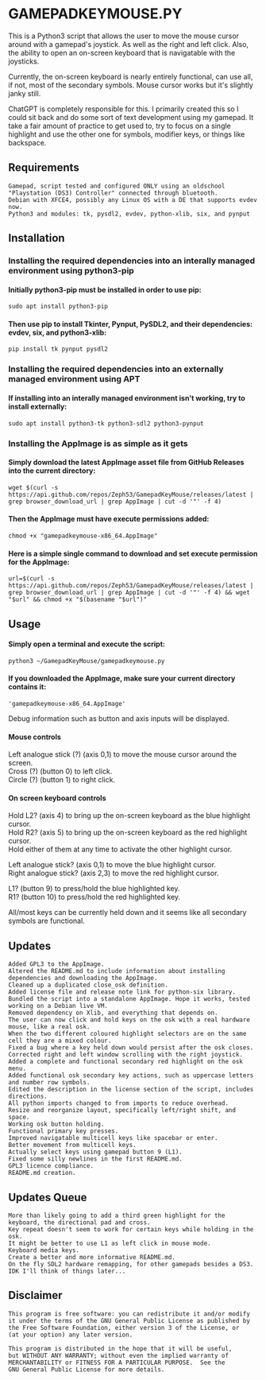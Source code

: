 # GAMEPADKEYMOUSE.PY  
This is a Python3 script that allows the user to move the mouse cursor around with a gamepad's joystick. As well as the right and left click. Also, the ability to open an on-screen keyboard that is navigatable with the joysticks.  

Currently, the on-screen keyboard is nearly entirely functional, can use all, if not, most of the secondary symbols. Mouse cursor works but it's slightly janky still.  

ChatGPT is completely responsible for this. I primarily created this so I could sit back and do some sort of text development using my gamepad. It take a fair amount of practice to get used to, try to focus on a single highlight and use the other one for symbols, modifier keys, or things like backspace.  

## Requirements  
    Gamepad, script tested and configured ONLY using an oldschool "Playstation (DS3) Controller" connected through bluetooth.
    Debian with XFCE4, possibly any Linux OS with a DE that supports evdev now.
    Python3 and modules: tk, pysdl2, evdev, python-xlib, six, and pynput

## Installation  
### Installing the required dependencies into an interally managed environment using python3-pip  
#### Initially python3-pip must be installed in order to use pip:  
    sudo apt install python3-pip
#### Then use pip to install Tkinter, Pynput, PySDL2, and their dependencies: evdev, six, and python3-xlib:  
    pip install tk pynput pysdl2
### Installing the required dependencies into an externally managed environment using APT  
#### If installing into an interally managed environment isn't working, try to install externally:  
    sudo apt install python3-tk python3-sdl2 python3-pynput
### Installing the AppImage is as simple as it gets  
#### Simply download the latest AppImage asset file from GitHub Releases into the current directory:  
    wget $(curl -s https://api.github.com/repos/Zeph53/GamepadKeyMouse/releases/latest | grep browser_download_url | grep AppImage | cut -d '"' -f 4)
#### Then the AppImage must have execute permissions added:  
    chmod +x "gamepadkeymouse-x86_64.AppImage"
#### Here is a simple single command to download and set execute permission for the AppImage:  
    url=$(curl -s https://api.github.com/repos/Zeph53/GamepadKeyMouse/releases/latest | grep browser_download_url | grep AppImage | cut -d '"' -f 4) && wget "$url" && chmod +x "$(basename "$url")"


## Usage  
#### Simply open a terminal and execute the script:  
    python3 ~/GamepadKeyMouse/gamepadkeymouse.py
#### If you downloaded the AppImage, make sure your current directory contains it:  
    'gamepadkeymouse-x86_64.AppImage'
Debug information such as button and axis inputs will be displayed.  

#### Mouse controls  
Left analogue stick (?) (axis 0,1) to move the mouse cursor around the screen.  
Cross (?) (button 0) to left click.  
Circle (?) (button 1) to right click.  

#### On screen keyboard controls  
Hold L2? (axis 4) to bring up the on-screen keyboard as the blue highlight cursor.  
Hold R2? (axis 5) to bring up the on-screen keyboard as the red highlight cursor.  
Hold either of them at any time to activate the other highlight cursor.  

Left analogue stick? (axis 0,1) to move the blue highlight cursor.  
Right analogue stick? (axis 2,3) to move the red highlight cursor.  

L1? (button 9) to press/hold the blue highlighted key.  
R1? (button 10) to press/hold the red highlighted key.  

All/most keys can be currently held down and it seems like all secondary symbols are functional.  

## Updates  
    Added GPL3 to the AppImage.
    Altered the README.md to include information about installing dependencies and downloading the AppImage.
    Cleaned up a duplicated close_osk definition.
    Added license file and release note link for python-six library.
    Bundled the script into a standalone AppImage. Hope it works, tested working on a Debian live VM.
    Removed dependency on Xlib, and everything that depends on.
    The user can now click and hold keys on the osk with a real hardware mouse, like a real osk.
    When the two different coloured highlight selectors are on the same cell they are a mixed colour.
    Fixed a bug where a key held down would persist after the osk closes.
    Corrected right and left window scrolling with the right joystick.
    Added a complete and functional secondary red highlight on the osk menu.
    Added functional osk secondary key actions, such as uppercase letters and number row symbols.
    Edited the description in the license section of the script, includes directions.
    All python imports changed to from imports to reduce overhead.
    Resize and reorganize layout, specifically left/right shift, and space.
    Working osk button holding.
    Functional primary key presses.
    Improved navigatable multicell keys like spacebar or enter.
    Better movement from multicell keys.
    Actually select keys using gamepad button 9 (L1).
    Fixed some silly newlines in the first README.md.
    GPL3 licence compliance.
    README.md creation.

## Updates Queue  
    More than likely going to add a third green highlight for the keyboard, the directional pad and cross.
    Key repeat doesn't seem to work for certain keys while holding in the osk.
    It might be better to use L1 as left click in mouse mode.
    Keyboard media keys.
    Create a better and more informative README.md.
    On the fly SDL2 hardware remapping, for other gamepads besides a DS3.
    IDK I'll think of things later...

## Disclaimer  
    This program is free software: you can redistribute it and/or modify
    it under the terms of the GNU General Public License as published by
    the Free Software Foundation, either version 3 of the License, or
    (at your option) any later version.

    This program is distributed in the hope that it will be useful,
    but WITHOUT ANY WARRANTY; without even the implied warranty of
    MERCHANTABILITY or FITNESS FOR A PARTICULAR PURPOSE.  See the
    GNU General Public License for more details.
